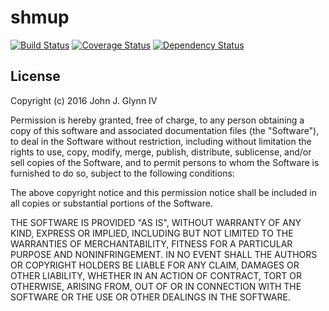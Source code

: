 # shmup

[![Build Status](https://travis-ci.org/jjg1914/shmup.svg?branch=master)](https://travis-ci.org/jjg1914/shmup)
[![Coverage Status](https://coveralls.io/repos/github/jjg1914/shmup/badge.svg?branch=master)](https://coveralls.io/github/jjg1914/shmup?branch=master)
[![Dependency Status](https://david-dm.org/jjg1914/shmup.svg)](https://david-dm.org/jjg1914/shmup)

## License

Copyright (c) 2016 John J. Glynn IV

Permission is hereby granted, free of charge, to any person obtaining a copy of this software and associated documentation files (the "Software"), to deal in the Software without restriction, including without limitation the rights to use, copy, modify, merge, publish, distribute, sublicense, and/or sell copies of the Software, and to permit persons to whom the Software is furnished to do so, subject to the following conditions:

The above copyright notice and this permission notice shall be included in all copies or substantial portions of the Software.

THE SOFTWARE IS PROVIDED "AS IS", WITHOUT WARRANTY OF ANY KIND, EXPRESS OR IMPLIED, INCLUDING BUT NOT LIMITED TO THE WARRANTIES OF MERCHANTABILITY, FITNESS FOR A PARTICULAR PURPOSE AND NONINFRINGEMENT. IN NO EVENT SHALL THE AUTHORS OR COPYRIGHT HOLDERS BE LIABLE FOR ANY CLAIM, DAMAGES OR OTHER LIABILITY, WHETHER IN AN ACTION OF CONTRACT, TORT OR OTHERWISE, ARISING FROM, OUT OF OR IN CONNECTION WITH THE SOFTWARE OR THE USE OR OTHER DEALINGS IN THE SOFTWARE.
